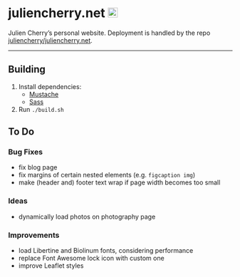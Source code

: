 # juliencherry.net <img alt="" src="https://raw.githubusercontent.com/juliencherry/personal-website/master/favicon.ico" width="22px" height="22px">

Julien Cherry’s personal website. Deployment is handled by the repo [juliencherry/juliencherry.net](https://github.com/juliencherry/juliencherry.net).

---

## Building

1. Install dependencies:
	* [Mustache](https://mustache.github.io/)
	* [Sass](https://sass-lang.com/install)
2. Run `./build.sh`

## To Do

### Bug Fixes

* fix blog page
* fix margins of certain nested elements (e.g. `figcaption img`)
* make (header and) footer text wrap if page width becomes too small

### Ideas

* dynamically load photos on photography page

### Improvements

* load Libertine and Biolinum fonts, considering performance
* replace Font Awesome lock icon with custom one
* improve Leaflet styles
